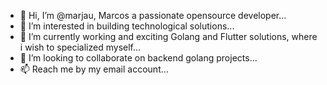 - 👋 Hi, I’m @marjau, Marcos a passionate opensource developer...
- 👀 I’m interested in building technological solutions...
- 🌱 I’m currently working and exciting Golang and Flutter solutions, where i wish to specialized myself...
- 💞️ I’m looking to collaborate on backend golang projects...
- 📫 Reach me by my email account...

<!---
marjau/marjau is a ✨ special ✨ repository because its `README.md` (this file) appears on your GitHub profile.
You can click the Preview link to take a look at your changes.
--->

